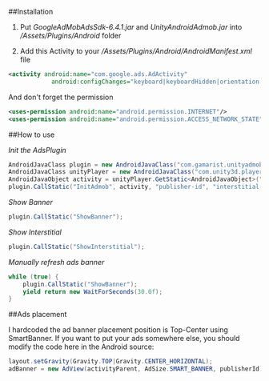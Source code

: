 ##Installation

1. Put *GoogleAdMobAdsSdk-6.4.1.jar* and *UnityAndroidAdmob.jar* into */Assets/Plugins/Android* folder

2. Add this Activity to your */Assets/Plugins/Android/AndroidManifest.xml* file

```xml
<activity android:name="com.google.ads.AdActivity"
            android:configChanges="keyboard|keyboardHidden|orientation|screenLayout|uiMode|screenSize|smallestScreenSize"/>
```

And don't forget the permission

```xml
<uses-permission android:name="android.permission.INTERNET"/>
<uses-permission android:name="android.permission.ACCESS_NETWORK_STATE"/>
```	

##How to use

_Init the AdsPlugin_

```csharp
AndroidJavaClass plugin = new AndroidJavaClass("com.gamarist.unityadmob.AdsPlugin");
AndroidJavaClass unityPlayer = new AndroidJavaClass("com.unity3d.player.UnityPlayer");
AndroidJavaObject activity = unityPlayer.GetStatic<AndroidJavaObject>("currentActivity");
plugin.CallStatic("InitAdmob", activity, "publisher-id", "interstitial-publisher-id");
```

_Show Banner_

```csharp
plugin.CallStatic("ShowBanner");
```

_Show Interstitial_

```csharp
plugin.CallStatic("ShowInterstitial");
```

_Manually refresh ads banner_

```csharp
while (true) {
	plugin.CallStatic("ShowBanner");
	yield return new WaitForSeconds(30.0f);
}
```

##Ads placement

I hardcoded the ad banner placement position is Top-Center using SmartBanner. If you want to put your ads somewhere else, you should modify the code here in the Android source:

```java
layout.setGravity(Gravity.TOP|Gravity.CENTER_HORIZONTAL);
adBanner = new AdView(activityParent, AdSize.SMART_BANNER, publisherId);
```
